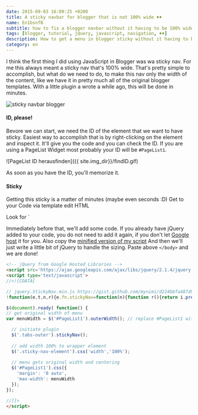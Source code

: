 ```yaml
---
date: 2015-09-03 16:09:25 +0200
title: A sticky navbar for blogger that is not 100% wide ♦♦
name: En1bsnfB
subtitle: how to fix a blogger navbar without it having to be 100% wide.
tags: [blogger, tutorial, jQuery, javascript, navigation, ♦♦]
description: How to get a menu in blogger sticky without it having to be 100% wide.
category: en
---
```

I think the first thing I did using JavaScript in Blogger was wa sticky nav. For me this always meant a sticky nav that's 100% wide. That's pretty simple to accomplish, but what do we need to do, to make this nav only the width of the content, like we have it in pretty much all of the original blogger templates. With a little plugin a wrote a while ago, this will be done in minutes.
<!-- more --> 
![sticky navbar blogger]({{site.img_dir}}/fixedscroll.gif)

#### ID, please!
Bevore we can start, we need the ID of the element that we want to have sticky. Easiest way to accomplish that is by right-clicking on the element and inspect it. It'll give you the code and you can check the ID. If you are using a PageList Widget most probably your ID will be `#PageList1`.

![PageList ID herausfinden]({{ site.img_dir}}/findID.gif)

As soon as you have the ID, you'll memorize it.

#### Sticky
Getting this sticky is a matter of minutes (maybe even seconds :D) Get to your Code via template edit HTML

Look for `</body>

Immediately before that, we'll add some code.
If you already have jQuery added to your code, you do not need to add it again, if you don't let [Google host]((https://developers.google.com/speed/libraries/?hl=en#jquery)) it for you. Also copy the [minified version of my script](https://gist.github.com/mynimi/d224bbfa487d97102bde#file-jquery-stickynav-min-js)
And then we'll just write a little bit of jQuery to handle the sizing. Paste above `</body>` and we are done!

```html
<!-- jQuery from Google Hosted Libraries -->
<script src='https://ajax.googleapis.com/ajax/libs/jquery/2.1.4/jquery.min.js'/>
<script type='text/javascript'>
//<![CDATA[

// jquery.StickyNav.min.js https://gist.github.com/mynimi/d224bbfa487d97102bde
!function(e,t,n,r){e.fn.stickyNav=function(n){function r(){return i.prev("div").css("height",i.height()),windowTop=e(t).scrollTop(),i.css({position:windowTop>o?"fixed":"absolute",top:0,left:0})}n=e.extend({wrapperClass:"sticky-nav-wrapper",placeholderClass:"sticky-nav-placeholder",elementClass:"sticky-nav-element",zIndexValue:10},n),this.addClass(n.elementClass),e("."+n.wrapperClass).length||this.wrap('<div class="'+n.wrapperClass+'" style="position: relative; top: 0; left: 0; z-index: '+n.zIndexValue+';"></div>'),e("."+n.placeholderClass).length||this.before('<div class="'+n.placeholderClass+'"></div>');var i=this,o=this.offset().top;return e(t).on("load resize scroll",function(e){r()}),this}}(jQuery,window,document,this);

$(document).ready( function() {
// get original width of menu
var menuWidth = $('#PageList1').outerWidth(); // replace #PageList1 with your ID, if it's different.

  // initiate plugin
  $('.tabs-outer').stickyNav();
  
  // add width 100% to wrapper element
  $('.sticky-nav-element').css('width','100%');
  
  // menu gets original width and centering
  $('#PageList1').css({
    'margin': '0 auto',
    'max-width': menuWidth
  });
});

//]]>
</script>
```